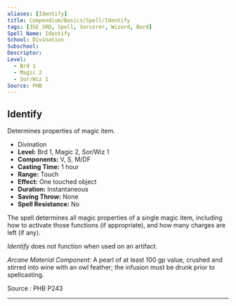 ```yaml
---
aliases: [Identify]
title: Compendium/Basics/Spell/Identify
tags: [35E_SRD, Spell, Sorcerer, Wizard, Bard]
Spell Name: Identify
School: Divination
Subschool: 
Descriptor: 
Level:
  - Brd 1
  - Magic 2
  - Sor/Wiz 1
Source: PHB
---
```



## Identify

Determines properties of magic item.

*   Divination
*   **Level:** Brd 1, Magic 2, Sor/Wiz 1
*   **Components:** V, S, M/DF
*   **Casting Time:** 1 hour
*   **Range:** Touch
*   **Effect:** One touched object
*   **Duration:** Instantaneous
*   **Saving Throw:** None
*   **Spell Resistance:** No

<p>The spell determines all magic properties of a single magic item, including how to activate those functions (if appropriate), and how many charges are left (if any).</p><p><i>Identify</i> does not function when used on an artifact.</p><p><i>Arcane Material Component:</i> A pearl of at least 100 gp value, crushed and stirred into wine with an owl feather; the infusion must be drunk prior to spellcasting.</p>

Source : PHB P243

---
